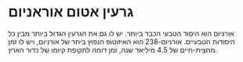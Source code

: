 # גרעין אטום אוראניום

אורניום הוא היסוד הטבעי הכבד ביותר. יש לו גם את הגרעין הגדול ביותר מבין כל
היסודות הטבעיים. אורניום-238 הוא האיזוטופ הנפוץ ביתר של אורניום, ויש לו זמן
מחצית-חיים של 4.5 מיליאד שנה, זמן דומה לתקופת קיומו של כדור הארץ.
